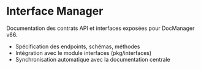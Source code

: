 # Interface Manager

Documentation des contrats API et interfaces exposées pour DocManager v66.

- Spécification des endpoints, schémas, méthodes
- Intégration avec le module interfaces (pkg/interfaces)
- Synchronisation automatique avec la documentation centrale
